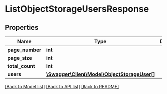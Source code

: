# ListObjectStorageUsersResponse

## Properties
Name | Type | Description | Notes
------------ | ------------- | ------------- | -------------
**page_number** | **int** |  | 
**page_size** | **int** |  | 
**total_count** | **int** |  | 
**users** | [**\Swagger\Client\Model\ObjectStorageUser[]**](ObjectStorageUser.md) |  | 

[[Back to Model list]](../../README.md#documentation-for-models) [[Back to API list]](../../README.md#documentation-for-api-endpoints) [[Back to README]](../../README.md)

